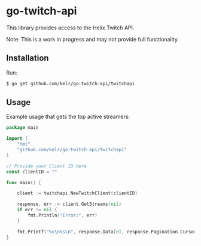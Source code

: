 # go-twitch-api

This library provides access to the Helix Twitch API.

Note: This is a work in progress and may not provide full functionality.

## Installation

Run:

```bash
$ go get github.com/kelr/go-twitch-api/twitchapi
```

## Usage
Example usage that gets the top active streamers:

```go
package main

import (
	"fmt"
	"github.com/kelr/go-twitch-api/twitchapi"
)

// Provide your Client ID here
const clientID = ""

func main() {

	client := twitchapi.NewTwitchClient(clientID)

	response, err := client.GetStreams(nil)
	if err != nil {
		fmt.Println("Error:", err)
	}

	fmt.Printf("%v\n%s\n", response.Data[0], response.Pagination.Cursor)
}

```
